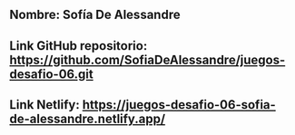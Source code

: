 ## Nombre: Sofía De Alessandre
## Link GitHub repositorio: https://github.com/SofiaDeAlessandre/juegos-desafio-06.git
## Link Netlify: https://juegos-desafio-06-sofia-de-alessandre.netlify.app/